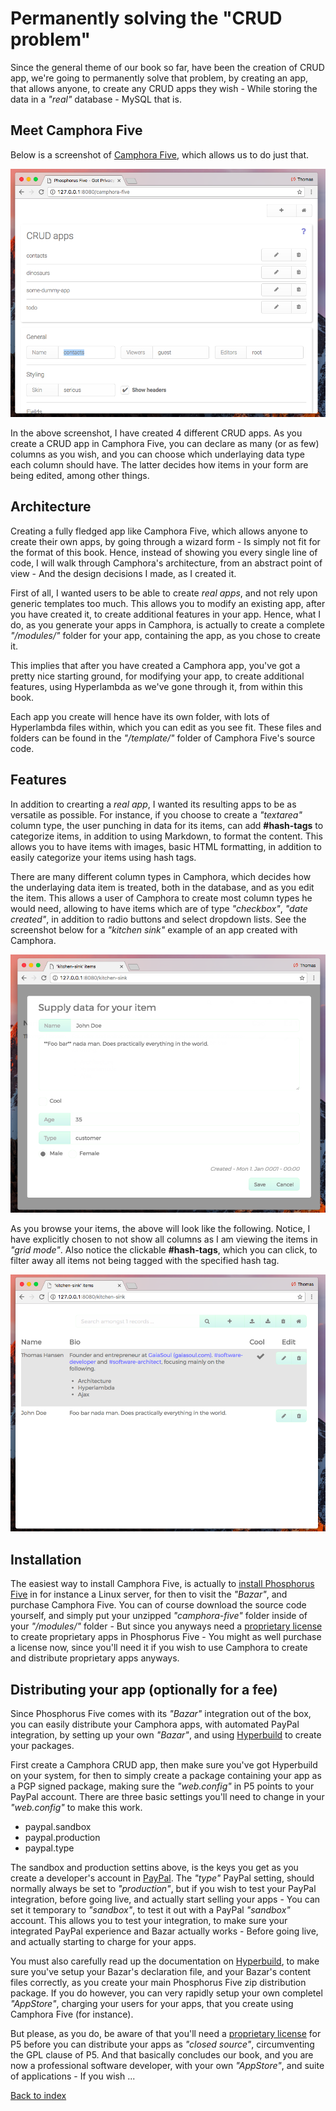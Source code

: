 # Permanently solving the "CRUD problem"

Since the general theme of our book so far, have been the creation of CRUD app, we're going to permanently solve that problem, by creating an app, that allows anyone, to create any CRUD apps they wish - While storing the data in a _"real"_ database - MySQL that is.

## Meet Camphora Five

Below is a screenshot of [Camphora Five](https://github.com/polterguy/camphora-five), which allows us to do just that.

![alt tag](screenshots/chapter-19-3.png)

In the above screenshot, I have created 4 different CRUD apps. As you create a CRUD app in Camphora Five, you can declare as many (or as few) columns as you wish, and you can choose which underlaying data type each column should have. The latter decides how items in your form are being edited, among other things.

## Architecture

Creating a fully fledged app like Camphora Five, which allows anyone to create their own apps, by going through a wizard form - Is simply not fit for the format of this book. Hence, instead of showing you every single line of code, I will walk through Camphora's architecture, from an abstract point of view - And the design decisions I made, as I created it.

First of all, I wanted users to be able to create _real apps_, and not rely upon generic templates too much. This allows you to modify an existing app, after you have created it, to create additional features in your app. Hence, what I do, as you generate your apps in Camphora, is actually to create a complete _"/modules/"_ folder for your app, containing the app, as you chose to create it.

This implies that after you have created a Camphora app, you've got a pretty nice starting ground, for modifying your app, to create additional features, using Hyperlambda as we've gone through it, from within this book.

Each app you create will hence have its own folder, with lots of Hyperlambda files within, which you can edit as you see fit. These files and folders can be found in the _"/template/"_ folder of Camphora Five's source code.

## Features

In addition to crearting a _real app_, I wanted its resulting apps to be as versatile as possible. For instance, if you choose to create a _"textarea"_ column type, the user punching in data for its items, can add __#hash-tags__ to categorize items, in addition to using Markdown, to format the content. This allows you to have items with images, basic HTML formatting, in addition to easily categorize your items using hash tags.

There are many different column types in Camphora, which decides how the underlaying data item is treated, both in the database, and as you edit the item. This allows a user of Camphora to create most column types he would need, allowing to have items which are of type _"checkbox"_, _"date created"_, in addition to radio buttons and select dropdown lists. See the screenshot below for a _"kitchen sink"_ example of an app created with Camphora.

![alt tag](screenshots/chapter-19-6.png)

As you browse your items, the above will look like the following. Notice, I have explicitly chosen to not show all columns as I am viewing the items in _"grid mode"_. Also notice the clickable __#hash-tags__, which you can click, to filter away all items not being tagged with the specified hash tag.

![alt tag](screenshots/chapter-19-7.png)

## Installation

The easiest way to install Camphora Five, is actually to [install Phosphorus Five](https://github.com/polterguy/phosphorusfive/releases) in for instance a Linux server, for then to visit the _"Bazar"_, and purchase Camphora Five. You can of course download the source code yourself, and simply put your unzipped _"camphora-five"_ folder inside of your _"/modules/"_ folder - But since you anyways need a [proprietary license](https://gaiasoul.com/license) to create proprietary apps in Phosphorus Five - You might as well purchase a license now, since you'll need it if you wish to use Camphora to create and distribute proprietary apps anyways.

## Distributing your app (optionally for a fee)

Since Phosphorus Five comes with its _"Bazar"_ integration out of the box, you can easily distribute your Camphora apps, with automated PayPal integration, by setting up your own _"Bazar"_, and using [Hyperbuild](https://github.com/polterguy/hyperbuild) to create your packages.

First create a Camphora CRUD app, then make sure you've got Hyperbuild on your system, for then to simply create a package containing your app as a PGP signed package, making sure the _"web.config"_ in P5 points to your PayPal account. There are three basic settings you'll need to change in your _"web.config"_ to make this work.

* paypal.sandbox
* paypal.production
* paypal.type

The sandbox and production settins above, is the keys you get as you create a developer's account in [PayPal](https://developer.paypal.com/). The _"type"_ PayPal setting, should normally always be set to _"production"_, but if you wish to test your PayPal integration, before going live, and actually start selling your apps - You can set it temporary to _"sandbox"_, to test it out with a PayPal _"sandbox"_ account. This allows you to test your integration, to make sure your integrated PayPal experience and Bazar actually works - Before going live, and actually starting to charge for your apps.

You must also carefully read up the documentation on [Hyperbuild](https://github.com/polterguy/hyperbuild), to make sure you've setup your Bazar's declaration file, and your Bazar's content files correctly, as you create your main Phosphorus Five zip distribution package. If you do however, you can very rapidly setup your own completel _"AppStore"_, charging your users for your apps, that you create using Camphora Five (for instance).

But please, as you do, be aware of that you'll need a [proprietary license](https://gaiasoul.com/license) for P5 before you can distribute your apps as _"closed source"_, circumventing the GPL clause of P5. And that basically concludes our book, and you are now a professional software developer, with your own _"AppStore"_, and suite of applications - If you wish ...

[Back to index](README.md)
